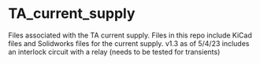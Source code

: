 # TA_current_supply
Files associated with the TA current supply. Files in this repo include KiCad files and Solidworks files for the current supply. v1.3 as of 5/4/23 includes an interlock circuit with a relay (needs to be tested for transients)
